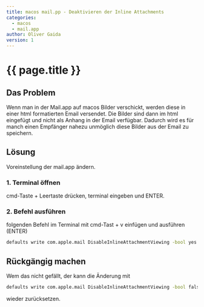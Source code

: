 ```yaml
---
title: macos mail.pp - Deaktivieren der Inline Attachments
categories:
  - macos
  - mail.app
author: Oliver Gaida
version: 1
---
```


# {{ page.title }}

## Das Problem

Wenn man in der Mail.app auf macos Bilder verschickt, werden diese in einer html formatierten Email versendet. Die Bilder sind dann im html eingefügt und nicht als Anhang in der Email verfügbar. Dadurch wird es für manch einen Empfänger nahezu unmöglich diese Bilder aus der Email zu speichern.

## Lösung

Voreinstellung der mail.app ändern.

### 1. Terminal öffnen

cmd-Taste + Leertaste drücken, terminal eingeben und ENTER.

### 2. Befehl ausführen

folgenden Befehl im Terminal mit cmd-Tast + v einfügen und ausführen (ENTER)

```bash
defaults write com.apple.mail DisableInlineAttachmentViewing -bool yes
```

## Rückgängig machen

Wem das nicht gefällt, der kann die Änderung mit 

```bash
defaults write com.apple.mail DisableInlineAttachmentViewing -bool false
```

wieder zurücksetzen.
